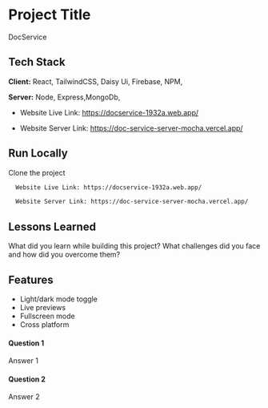 
# Project Title

DocService


## Tech Stack

**Client:** React, TailwindCSS, Daisy Ui, Firebase, NPM,

**Server:** Node, Express,MongoDb,


* Website Live Link: https://docservice-1932a.web.app/

* Website Server Link: https://doc-service-server-mocha.vercel.app/


## Run Locally

Clone the project

```bash
  Website Live Link: https://docservice-1932a.web.app/
```

```bash
  Website Server Link: https://doc-service-server-mocha.vercel.app/
```


## Lessons Learned

What did you learn while building this project? What challenges did you face and how did you overcome them?



## Features

- Light/dark mode toggle
- Live previews
- Fullscreen mode
- Cross platform


#### Question 1

Answer 1

#### Question 2

Answer 2

